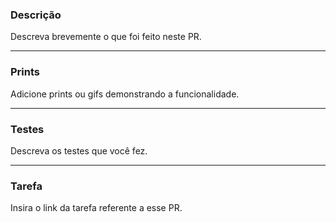 ### Descrição

Descreva brevemente o que foi feito neste PR.

---

### Prints

Adicione prints ou gifs demonstrando a funcionalidade.

---

### Testes

Descreva os testes que você fez.

---

### Tarefa

Insira o link da tarefa referente a esse PR.
